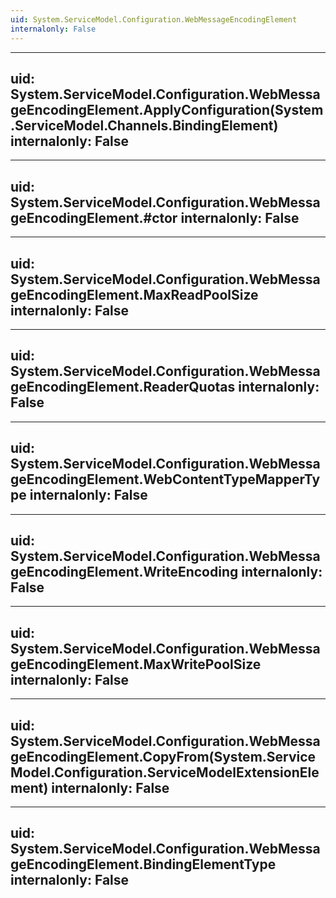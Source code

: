```yaml
---
uid: System.ServiceModel.Configuration.WebMessageEncodingElement
internalonly: False
---
```


---
uid: System.ServiceModel.Configuration.WebMessageEncodingElement.ApplyConfiguration(System.ServiceModel.Channels.BindingElement)
internalonly: False
---

---
uid: System.ServiceModel.Configuration.WebMessageEncodingElement.#ctor
internalonly: False
---

---
uid: System.ServiceModel.Configuration.WebMessageEncodingElement.MaxReadPoolSize
internalonly: False
---

---
uid: System.ServiceModel.Configuration.WebMessageEncodingElement.ReaderQuotas
internalonly: False
---

---
uid: System.ServiceModel.Configuration.WebMessageEncodingElement.WebContentTypeMapperType
internalonly: False
---

---
uid: System.ServiceModel.Configuration.WebMessageEncodingElement.WriteEncoding
internalonly: False
---

---
uid: System.ServiceModel.Configuration.WebMessageEncodingElement.MaxWritePoolSize
internalonly: False
---

---
uid: System.ServiceModel.Configuration.WebMessageEncodingElement.CopyFrom(System.ServiceModel.Configuration.ServiceModelExtensionElement)
internalonly: False
---

---
uid: System.ServiceModel.Configuration.WebMessageEncodingElement.BindingElementType
internalonly: False
---
